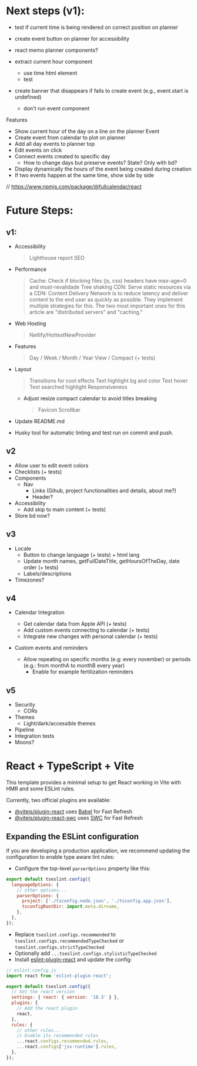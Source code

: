 # Next steps (v1):

- test if current time is being rendered on correct position on planner

- create event button on planner for accessibility
- react memo planner components?
- extract current hour component
  - use time html element
  - test
- create banner that disappears if fails to create event (e.g., event.start is undefined)
  - don't run event component

Features

- Show current hour of the day on a line on the planner
  Event
- Create event from calendar to plot on planner
- Add all day events to planner top
- Edit events on click
- Connect events created to specific day
  - How to change days but preserve events? State? Only with bd?
- Display dynamically the hours of the event being created during creation
- If two events happen at the same time, show side by side

// https://www.npmjs.com/package/@fullcalendar/react

# Future Steps:

## v1:

- Accessibility

  > Lighthouse report
  > SEO

- Performance

  > Cache: Check if blocking files (js, css) headers have max-age=0 and must-revalidade
  > Tree shaking
  > CDN: Serve static resources via a CDN:
  > Content Delivery Network is to reduce latency and deliver content to the end user as quickly as possible. They implement multiple strategies for this. The two most important ones for this article are "distributed servers" and "caching."

- Web Hosting

  > Netlify/HottestNewProvider

- Features

  > Day / Week / Month / Year View / Compact (+ tests)

- Layout

  > Transitions for cool effects
  > Text highlight bg and color
  > Text hover
  > Text searched highlight
  > Responsiveness

  - Adjust resize compact calendar to avoid titles breaking
    > Favicon
    > Scrollbar

- Update README.md
- Husky tool for automatic linting and test run on commit and push.

## v2

- Allow user to edit event colors
- Checklists (+ tests)
- Components
  - Nav
    - Links (Gihub, project functionalities and details, about me?)
    - Header?
- Accessibility
  - Add skip to main content (+ tests)
- Store bd now?

## v3

- Locale
  - Button to change language (+ tests) + html lang
  - Update month names, getFullDateTitle, getHoursOfTheDay, date order (+ tests)
  - Labels/descriptions
- Timezones?

## v4

- Calendar Integration

  - Get calendar data from Apple API (+ tests)
  - Add custom events connecting to calendar (+ tests)
  - Integrate new changes with personal calendar (+ tests)

- Custom events and reminders
  - Allow repeating on specific months (e.g: every november) or periods (e.g.: from monthA to monthB every year)
    - Enable for example fertilization reminders

## v5

- Security
  - CORs
- Themes
  - Light/dark/accessible themes
- Pipeline
- Integration tests
- Moons?

# React + TypeScript + Vite

This template provides a minimal setup to get React working in Vite with HMR and some ESLint rules.

Currently, two official plugins are available:

- [@vitejs/plugin-react](https://github.com/vitejs/vite-plugin-react/blob/main/packages/plugin-react/README.md) uses [Babel](https://babeljs.io/) for Fast Refresh
- [@vitejs/plugin-react-swc](https://github.com/vitejs/vite-plugin-react-swc) uses [SWC](https://swc.rs/) for Fast Refresh

## Expanding the ESLint configuration

If you are developing a production application, we recommend updating the configuration to enable type aware lint rules:

- Configure the top-level `parserOptions` property like this:

```js
export default tseslint.config({
  languageOptions: {
    // other options...
    parserOptions: {
      project: ['./tsconfig.node.json', './tsconfig.app.json'],
      tsconfigRootDir: import.meta.dirname,
    },
  },
});
```

- Replace `tseslint.configs.recommended` to `tseslint.configs.recommendedTypeChecked` or `tseslint.configs.strictTypeChecked`
- Optionally add `...tseslint.configs.stylisticTypeChecked`
- Install [eslint-plugin-react](https://github.com/jsx-eslint/eslint-plugin-react) and update the config:

```js
// eslint.config.js
import react from 'eslint-plugin-react';

export default tseslint.config({
  // Set the react version
  settings: { react: { version: '18.3' } },
  plugins: {
    // Add the react plugin
    react,
  },
  rules: {
    // other rules...
    // Enable its recommended rules
    ...react.configs.recommended.rules,
    ...react.configs['jsx-runtime'].rules,
  },
});
```
